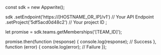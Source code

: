 const sdk = new Appwrite();

sdk
    .setEndpoint('https://[HOSTNAME_OR_IP]/v1') // Your API Endpoint
    .setProject('5df5acd0d48c2') // Your project ID
;

let promise = sdk.teams.getMemberships('[TEAM_ID]');

promise.then(function (response) {
    console.log(response); // Success
}, function (error) {
    console.log(error); // Failure
});
